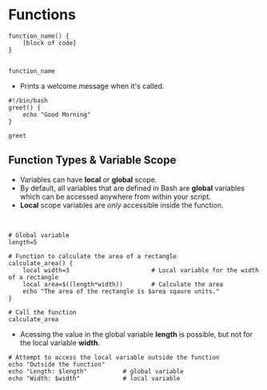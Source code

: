 # Functions
```
function_name() {
    [block of code]
}


function_name
```

- Prints a welcome message when it's called.
```
#!/bin/bash
greet() {
    echo "Good Morning"
}

greet
```

## Function Types & Variable Scope
- Variables can have **local** or **global** scope.
- By default, all variables that are defined in Bash are **global** variables which can be accessed anywhere from within your script.
- **Local** scope variables are _only_ accessible inside the function.

<br>

```
# Global variable
length=5

# Function to calculate the area of a rectangle
calculate_area() {
    local width=3                       # Local variable for the width of a rectangle
    local area=$((length*width))        # Calculate the area
    echo "The area of the rectangle is $area sqaure units."
}

# Call the function
calculate_area
```

- Acessing the value in the global variable **length** is possible, but not for the local variable **width**.
```
# Attempt to access the local variable outside the function
echo "Outside the function"
echo "Length: $length"          # global variable
echo "Width: $width"            # local variable
```